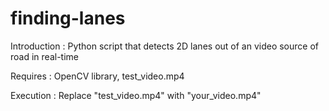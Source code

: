 # finding-lanes

Introduction : 
Python script that detects 2D lanes out of an video source of road in real-time 

Requires : OpenCV library, test_video.mp4

Execution : 
Replace "test_video.mp4" with "your_video.mp4" 
